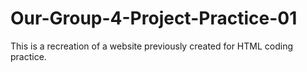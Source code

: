 # Our-Group-4-Project-Practice-01
This is a recreation of a website previously created for HTML coding practice. 
